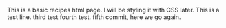 This is a basic recipes html page. I will be styling it with CSS later.
This is a test line.
third test
fourth test.
fifth commit, here we go again.
